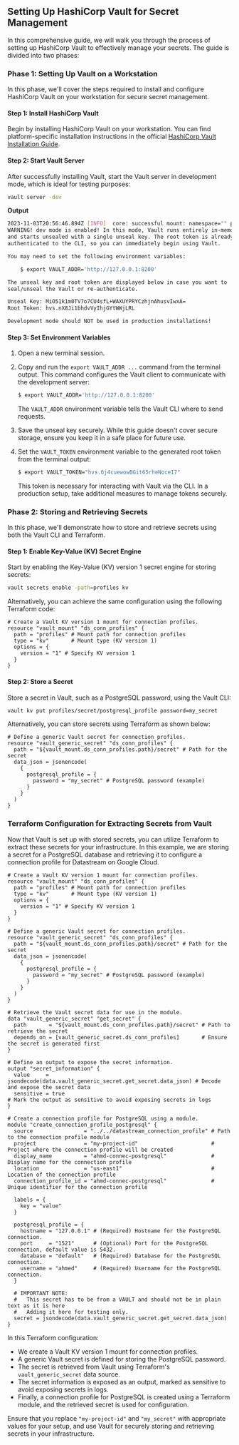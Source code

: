 ## Setting Up HashiCorp Vault for Secret Management

In this comprehensive guide, we will walk you through the process of setting up HashiCorp Vault to effectively manage your secrets. The guide is divided into two phases:

### Phase 1: Setting Up Vault on a Workstation

In this phase, we'll cover the steps required to install and configure HashiCorp Vault on your workstation for secure secret management.

#### Step 1: Install HashiCorp Vault

Begin by installing HashiCorp Vault on your workstation. You can find platform-specific installation instructions in the official [HashiCorp Vault Installation Guide](https://learn.hashicorp.com/vault/getting-started/install).

#### Step 2: Start Vault Server

After successfully installing Vault, start the Vault server in development mode, which is ideal for testing purposes:

```bash
vault server -dev
```

**Output**

```bash
2023-11-03T20:56:46.894Z [INFO]  core: successful mount: namespace="" path=secret/ type=kv version=""
WARNING! dev mode is enabled! In this mode, Vault runs entirely in-memory
and starts unsealed with a single unseal key. The root token is already
authenticated to the CLI, so you can immediately begin using Vault.

You may need to set the following environment variables:

    $ export VAULT_ADDR='http://127.0.0.1:8200'

The unseal key and root token are displayed below in case you want to
seal/unseal the Vault or re-authenticate.

Unseal Key: MiO51k1m0TV7o7CU4sfL+WAXUYPRYCzhjnAhusvIwxA=
Root Token: hvs.nX8Ji1bhdvVyIhjGYtWWjLRL

Development mode should NOT be used in production installations!
```

#### Step 3: Set Environment Variables

1. Open a new terminal session.
2. Copy and run the `export VAULT_ADDR ...` command from the terminal output. This command configures the Vault client to communicate with the development server:

   ```bash
   $ export VAULT_ADDR='http://127.0.0.1:8200'
   ```

   The `VAULT_ADDR` environment variable tells the Vault CLI where to send requests.

3. Save the unseal key securely. While this guide doesn't cover secure storage, ensure you keep it in a safe place for future use.
4. Set the `VAULT_TOKEN` environment variable to the generated root token from the terminal output:

   ```bash
   $ export VAULT_TOKEN="hvs.6j4cuewowBGit65rheNoceI7"
   ```

   This token is necessary for interacting with Vault via the CLI. In a production setup, take additional measures to manage tokens securely.

### Phase 2: Storing and Retrieving Secrets

In this phase, we'll demonstrate how to store and retrieve secrets using both the Vault CLI and Terraform.

#### Step 1: Enable Key-Value (KV) Secret Engine

Start by enabling the Key-Value (KV) version 1 secret engine for storing secrets:

```bash
vault secrets enable -path=profiles kv
```

Alternatively, you can achieve the same configuration using the following Terraform code:

```hcl
# Create a Vault KV version 1 mount for connection profiles.
resource "vault_mount" "ds_conn_profiles" {
  path = "profiles" # Mount path for connection profiles
  type = "kv"       # Mount type (KV version 1)
  options = {
    version = "1" # Specify KV version 1
  }
}
```

#### Step 2: Store a Secret

Store a secret in Vault, such as a PostgreSQL password, using the Vault CLI:

```bash
vault kv put profiles/secret/postgresql_profile password=my_secret
```

Alternatively, you can store secrets using Terraform as shown below:

```hcl
# Define a generic Vault secret for connection profiles.
resource "vault_generic_secret" "ds_conn_profiles" {
  path = "${vault_mount.ds_conn_profiles.path}/secret" # Path for the secret
  data_json = jsonencode(
    {
      postgresql_profile = {
        password = "my_secret" # PostgreSQL password (example)
      }
    }
  )
}
```

### Terraform Configuration for Extracting Secrets from Vault

Now that Vault is set up with stored secrets, you can utilize Terraform to extract these secrets for your infrastructure. In this example, we are storing a secret for a PostgreSQL database and retrieving it to configure a connection profile for Datastream on Google Cloud.

```hcl
# Create a Vault KV version 1 mount for connection profiles.
resource "vault_mount" "ds_conn_profiles" {
  path = "profiles" # Mount path for connection profiles
  type = "kv"       # Mount type (KV version 1)
  options = {
    version = "1" # Specify KV version 1
  }
}

# Define a generic Vault secret for connection profiles.
resource "vault_generic_secret" "ds_conn_profiles" {
  path = "${vault_mount.ds_conn_profiles.path}/secret" # Path for the secret
  data_json = jsonencode(
    {
      postgresql_profile = {
        password = "my_secret" # PostgreSQL password (example)
      }
    }
  )
}

# Retrieve the Vault secret data for use in the module.
data "vault_generic_secret" "get_secret" {
  path       = "${vault_mount.ds_conn_profiles.path}/secret" # Path to retrieve the secret
  depends_on = [vault_generic_secret.ds_conn_profiles]       # Ensure the secret is generated first
}

# Define an output to expose the secret information.
output "secret_information" {
  value     = jsondecode(data.vault_generic_secret.get_secret.data_json) # Decode and expose the secret data
  sensitive = true                                                       # Mark the output as sensitive to avoid exposing secrets in logs
}

# Create a connection profile for PostgreSQL using a module.
module "create_connection_profile_postgresql" {
  source                = "../../datastream_connection_profile" # Path to the connection profile module
  project               = "my-project-id"                       # Project where the connection profile will be created
  display_name          = "ahmd-connec-postgresql"              # Display name for the connection profile
  location              = "us-east1"                            # Location of the connection profile
  connection_profile_id = "ahmd-connec-postgresql"              # Unique identifier for the connection profile

  labels = {
    key = "value"
  }

  postgresql_profile = {
    hostname = "127.0.0.1" # (Required) Hostname for the PostgreSQL connection.
    port     = "1521"      # (Optional) Port for the PostgreSQL connection, default value is 5432.
    database = "default"   # (Required) Database for the PostgreSQL connection.
    username = "ahmed"     # (Required) Username for the PostgreSQL connection.
  }

  # IMPORTANT NOTE:
  #   This secret has to be from a VAULT and should not be in plain text as it is here 
  #   Adding it here for testing only.
  secret = jsondecode(data.vault_generic_secret.get_secret.data_json)
}
```

In this Terraform configuration:

- We create a Vault KV version 1 mount for connection profiles.
- A generic Vault secret is defined for storing the PostgreSQL password.
- The secret is retrieved from Vault using Terraform's `vault_generic_secret` data source.
- The secret information is exposed as an output, marked as sensitive to avoid exposing secrets in logs.
- Finally, a connection profile for PostgreSQL is created using a Terraform module, and the retrieved secret is used for configuration.

Ensure that you replace `"my-project-id"` and `"my_secret"` with appropriate values for your setup, and use Vault for securely storing and retrieving secrets in your infrastructure.
